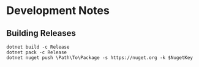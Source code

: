 # Development Notes

## Building Releases

```
dotnet build -c Release
dotnet pack -c Release
dotnet nuget push \Path\To\Package -s https://nuget.org -k $NugetKey
```